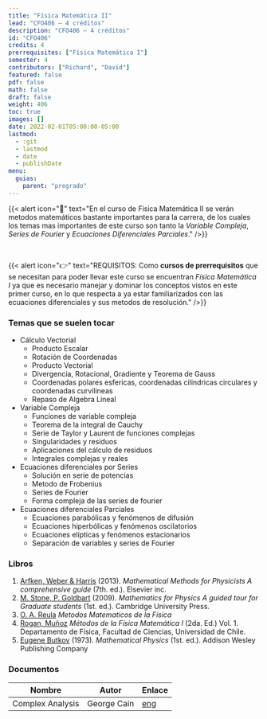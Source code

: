 ```yaml
---
title: "Física Matemática II"
lead: "CFO406 — 4 créditos"
description: "CFO406 — 4 créditos"
id: "CFO406"
credits: 4
prerrequisites: ["Física Matemática I"]
semester: 4
contributors: ["Richard", "David"]
featured: false
pdf: false
math: false
draft: false
weight: 406
toc: true
images: []
date: 2022-02-01T05:00:00-05:00
lastmod:
  - :git
  - lastmod
  - date
  - publishDate
menu:
  guias:
    parent: "pregrado"
---
```


{{< alert icon="📌" text="En el curso de Física Matemática II se verán metodos matemáticos bastante importantes para la carrera, de los cuales los temas mas importantes de este curso son tanto la _Variable Compleja_, _Series de Fourier_ y _Ecuaciones Diferenciales Parciales_." />}}

<br>

{{< alert icon="👉" text="REQUISITOS: Como **cursos de prerrequisitos** que se necesitan para poder llevar este curso se encuentran _Física Matemática I_ ya que es necesario manejar y dominar los conceptos vistos en este primer curso, en lo que respecta a ya estar familiarizados con las ecuaciones diferenciales y sus metodos de resolución." />}}

### Temas que se suelen tocar

- Cálculo Vectorial
  - Producto Escalar
  - Rotación de Coordenadas
  - Producto Vectorial
  - Divergencia, Rotacional, Gradiente y Teorema de Gauss
  - Coordenadas polares esfericas, coordenadas cilindricas circulares y coordenadas curvilineas
  - Repaso de Algebra Lineal
- Variable Compleja
  - Funciones de variable compleja
  - Teorema de la integral de Cauchy
  - Serie de Taylor y Laurent de funciones complejas
  - Singularidades y residuos
  - Aplicaciones del cálculo de residuos
  - Integrales complejas y reales
- Ecuaciones diferenciales por Series
  - Solución en serie de potencias
  - Metodo de Frobenius
  - Series de Fourier
  - Forma compleja de las series de fourier
- Ecuaciones diferenciales Parciales
  - Ecuaciones parabólicas y fenómenos de difusión
  - Ecuaciones hiperbólicas y fenómenos oscilatorios
  - Ecuaciones elípticas y fenómenos estacionarios
  - Separación de variables y series de Fourier
  
### Libros

1. [Arfken, Weber & Harris](https://drive.google.com/file/d/1WisrjMVa7c6Xf1EI-OQQH3CmHyiV37al/view?usp=sharing) (2013). _Mathematical Methods for Physicists A comprehensive guide_ (7th. ed.). Elsevier inc.
2. [M. Stone, P. Goldbart](https://drive.google.com/file/d/1iE63Xii3U-F_erQuvi0dLq3UolEVJRP7/view?usp=sharing) (2009). _Mathematics for Physics A guided tour for Graduate students_ (1st. ed.). Cambridge University Press.
3. [O. A. Reula](https://drive.google.com/file/d/1P_I0KS_tGQhEKWSd36p5t9EnOygIBbwF/view?usp=sharing) _Metodos Matematicos de la Física_
4. [Rogan, Muñoz](https://drive.google.com/file/d/1b_zVVt3WJRSjaRDt8SQ474Q3ULETKsb_/view?usp=sharing) _Métodos de la Física Matemática I_ (2da. Ed.) Vol. 1. Departamento de Física, Facultad de Ciencias, Universidad de Chile.
5. [Eugene Butkov](https://drive.google.com/file/d/1x4R_ArwAAhU7Jhu2xynVuAcTBMe5tFIg/view?usp=sharing) (1973). _Mathematical Physics_ (1st. ed.). Addison Wesley Publishing Company

### Documentos

|Nombre|Autor|Enlace|
|------|-----|------|
|Complex Analysis|George Cain|[eng](https://people.math.gatech.edu/~cain/winter99/complex.html)|
